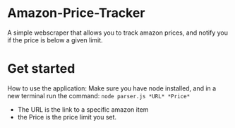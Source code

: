 # Amazon-Price-Tracker
A simple webscraper that allows you to track amazon prices, and notify you if the price is below a given limit.


# Get started
How to use the application:
Make sure you have node installed, and in a new terminal run the command: `node parser.js *URL* *Price*`


- The URL is the link to a specific amazon item
- the Price is the price limit you set. 